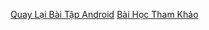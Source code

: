 [Quay Lại Bài Tập Android](https://github.com/Vanngoc98/BaiTapAndroid)
[Bài Học Tham Khảo](https://github.com/TranNgocMinh/ASP.NET-4.5/blob/master/L%C3%A0m%20quen%20ASP.NET%20v%E1%BB%9Bi%20VS%202019%20Community%20v%C3%A0%20Windows%2010.pdf)

